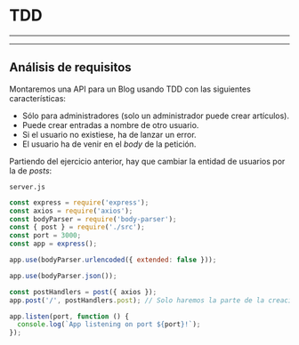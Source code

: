 # TDD

---

---

## Análisis de requisitos

Montaremos una API para un Blog usando TDD con las siguientes características:

- Sólo para administradores (solo un administrador puede crear artículos).
- Puede crear entradas a nombre de otro usuario.
- Si el usuario no existiese, ha de lanzar un error.
- El usuario ha de venir en el _body_ de la petición.

Partiendo del ejercicio anterior, hay que cambiar la entidad de usuarios por la de _posts_:

`server.js`

```js
const express = require('express');
const axios = require('axios');
const bodyParser = require('body-parser');
const { post } = require('./src');
const port = 3000;
const app = express();

app.use(bodyParser.urlencoded({ extended: false }));

app.use(bodyParser.json());

const postHandlers = post({ axios });
app.post('/', postHandlers.post); // Solo haremos la parte de la creación

app.listen(port, function () {
  console.log(`App listening on port ${port}!`);
});
```
